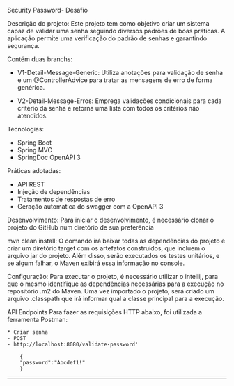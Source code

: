 Security Password- Desafio

Descrição do projeto:
Este projeto tem como objetivo criar um sistema capaz de validar uma senha seguindo diversos padrões de boas práticas.
A aplicação permite uma verificação do padrão de senhas e garantindo segurança.

Contém duas branchs:

- V1-Detail-Message-Generic: Utiliza anotações para validação de senha e um @ControllerAdvice para tratar as mensagens de erro de forma genérica.

- V2-Detail-Message-Erros: Emprega validações condicionais para cada critério da senha e retorna uma lista com todos os critérios não atendidos.


Técnologias:
- Spring Boot
- Spring MVC
- SpringDoc OpenAPI 3


Práticas adotadas:
- API REST
- Injeção de dependências
- Tratamentos de respostas de erro
- Geração automatica do swagger com a OpenAPI 3

Desenvolvimento:
Para iniciar o desenvolvimento, é necessário clonar o projeto do GitHub num diretório de sua preferência


mvn clean install:
O comando irá baixar todas as dependências do projeto e criar um diretório target com os artefatos construídos, que incluem o arquivo jar do projeto.
Além disso, serão executados os testes unitários, e se algum falhar, o Maven exibirá essa informação no console.


Configuração:
Para executar o projeto, é necessário utilizar o intellij, para que o mesmo identifique as dependências necessárias para a execução no repositório .m2 do Maven.
Uma vez importado o projeto, será criado um arquivo .classpath que irá informar qual a classe principal para a execução.

API Endpoints
Para fazer as requisições HTTP abaixo, foi utilizada a ferramenta Postman:

    * Criar senha
    - POST
    - http://localhost:8080/validate-password'

        {
        "password":"Abcdef1!"
        }

-------------------------------------------------------
